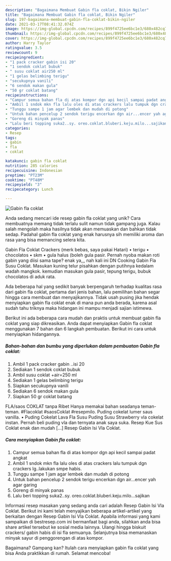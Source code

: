 ```yaml
---
description: "Bagaimana Membuat Gabin fla coklat, Bikin Ngiler"
title: "Bagaimana Membuat Gabin fla coklat, Bikin Ngiler"
slug: 197-bagaimana-membuat-gabin-fla-coklat-bikin-ngiler
date: 2021-03-17T08:41:32.074Z
image: https://img-global.cpcdn.com/recipes/899f4725ee6bc1e3/680x482cq70/gabin-fla-coklat-foto-resep-utama.jpg
thumbnail: https://img-global.cpcdn.com/recipes/899f4725ee6bc1e3/680x482cq70/gabin-fla-coklat-foto-resep-utama.jpg
cover: https://img-global.cpcdn.com/recipes/899f4725ee6bc1e3/680x482cq70/gabin-fla-coklat-foto-resep-utama.jpg
author: Harry Taylor
ratingvalue: 3.5
reviewcount: 9
recipeingredient:
- "1 pack cracker gabin isi 20"
- "1 sendok coklat bubuk"
- " susu coklat air250 ml"
- "1 gelas belimbing terigu"
- "secukupnya vanili"
- "6 sendok makan gula"
- "50 gr coklat batang"
recipeinstructions:
- "Campur semua bahan fla di atas kompor dgn api kecil sampai padat angkat"
- "Ambil 1 sndok mkn fla lalu oles di atas crackers lalu tumpuk dgn crackers lg..lakukan smpe habis."
- "Tunggu sampe 1 jam agar lembek dan mudah di potong"
- "Untuk bahan pencelup 2 sendok terigu encerkan dgn air...encer yah agar garing"
- "Goreng di minyak panas"
- "Lalu beri topping suka2..sy. oreo.coklat.bluberi.keju.milo...sajikan"
categories:
- Resep
tags:
- gabin
- fla
- coklat

katakunci: gabin fla coklat 
nutrition: 285 calories
recipecuisine: Indonesian
preptime: "PT23M"
cooktime: "PT48M"
recipeyield: "3"
recipecategory: Lunch

---
```



![Gabin fla coklat](https://img-global.cpcdn.com/recipes/899f4725ee6bc1e3/680x482cq70/gabin-fla-coklat-foto-resep-utama.jpg)

Anda sedang mencari ide resep gabin fla coklat yang unik? Cara membuatnya memang tidak terlalu sulit namun tidak gampang juga. Kalau salah mengolah maka hasilnya tidak akan memuaskan dan bahkan tidak sedap. Padahal gabin fla coklat yang enak harusnya sih memiliki aroma dan rasa yang bisa memancing selera kita.

Gabin Fla Coklat Crackers (merk bebas, saya pakai Hatari) • terigu • chocolatos • skm • gula halus (boleh gula pasir. Pernah nyoba makan roti gabin yang diisi sama tape? enak ya,,, nah kali ini DN Cooking Gabin Fla Susu Coklat. Masukan kuning telur pisahkan dengan putihnya kedalam wadah mangkok. kemudian masukan gula pasir, tepung terigu, bubuk chocolatos di aduk rata.

Ada beberapa hal yang sedikit banyak berpengaruh terhadap kualitas rasa dari gabin fla coklat, pertama dari jenis bahan, lalu pemilihan bahan segar hingga cara membuat dan menyajikannya. Tidak usah pusing jika hendak menyiapkan gabin fla coklat enak di mana pun anda berada, karena asal sudah tahu triknya maka hidangan ini mampu menjadi sajian istimewa.


Berikut ini ada beberapa cara mudah dan praktis untuk membuat gabin fla coklat yang siap dikreasikan. Anda dapat menyiapkan Gabin fla coklat menggunakan 7 bahan dan 6 langkah pembuatan. Berikut ini cara untuk menyiapkan hidangannya.

<!--inarticleads1-->

##### Bahan-bahan dan bumbu yang diperlukan dalam pembuatan Gabin fla coklat:

1. Ambil 1 pack cracker gabin ..isi 20
1. Sediakan 1 sendok coklat bubuk
1. Ambil  susu coklat +air=250 ml
1. Sediakan 1 gelas belimbing terigu
1. Siapkan secukupnya vanili
1. Sediakan 6 sendok makan gula
1. Siapkan 50 gr coklat batang


FLA/saos COKLAT tanpa Ribet Hanya memakai bahan seadanya teman-teman. #Flacoklat #saosCoklat #resepmilo. Puding cokelat lumer saus vanilla. • Puding Cokelat Lava Fla Susu Puding Susu Strawberry vla cokelat instan. Pernah beli puding vla dan ternyata anak saya suka. Resep Kue Sus Coklat enak dan mudah […] Resep Gabin Isi Vla Coklat. 

<!--inarticleads2-->

##### Cara menyiapkan Gabin fla coklat:

1. Campur semua bahan fla di atas kompor dgn api kecil sampai padat angkat
1. Ambil 1 sndok mkn fla lalu oles di atas crackers lalu tumpuk dgn crackers lg..lakukan smpe habis.
1. Tunggu sampe 1 jam agar lembek dan mudah di potong
1. Untuk bahan pencelup 2 sendok terigu encerkan dgn air...encer yah agar garing
1. Goreng di minyak panas
1. Lalu beri topping suka2..sy. oreo.coklat.bluberi.keju.milo...sajikan


Informasi resep masakan yang sedang anda cari adalah Resep Gabin Isi Vla Coklat. Berikut ini kami telah menyajikan beberapa artikel-artikel yang berkaitan dengan Resep Gabin Isi Vla Coklat. Apabila informasi yang kami sampaikan di bestresep.com ini bermanfaat bagi anda, silahkan anda bisa share artikel tersebut ke sosial media lainnya. Ulangi hingga biskuit crackers/ gabin habis di isi fla semuanya. Selanjutnya bisa memanaskan minyak sayur di penggorengan di atas kompor. 

Bagaimana? Gampang kan? Itulah cara menyiapkan gabin fla coklat yang bisa Anda praktikkan di rumah. Selamat mencoba!
